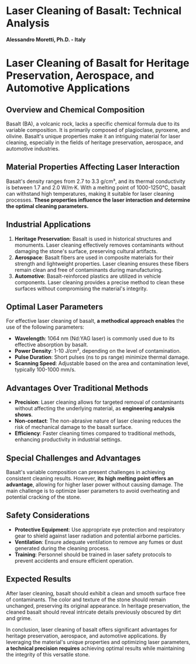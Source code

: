 # Laser Cleaning of Basalt: Technical Analysis

**Alessandro Moretti, Ph.D. - Italy**

# Laser Cleaning of Basalt for Heritage Preservation, Aerospace, and Automotive Applications

## Overview and Chemical Composition
Basalt (BA), a volcanic rock, lacks a specific chemical formula due to its variable composition. It is primarily composed of plagioclase, pyroxene, and olivine. Basalt's unique properties make it an intriguing material for laser cleaning, especially in the fields of heritage preservation, aerospace, and automotive industries.

## Material Properties Affecting Laser Interaction
Basalt's density ranges from 2.7 to 3.3 g/cm³, and its thermal conductivity is between 1.7 and 2.0 W/m·K. With a melting point of 1000-1250°C, basalt can withstand high temperatures, making it suitable for laser cleaning processes. **These properties influence the laser interaction and determine the optimal cleaning parameters.**

## Industrial Applications
1. **Heritage Preservation**: Basalt is used in historical structures and monuments. Laser cleaning effectively removes contaminants without damaging the stone's surface, preserving cultural artifacts.
2. **Aerospace**: Basalt fibers are used in composite materials for their strength and lightweight properties. Laser cleaning ensures these fibers remain clean and free of contaminants during manufacturing.
3. **Automotive**: Basalt-reinforced plastics are utilized in vehicle components. Laser cleaning provides a precise method to clean these surfaces without compromising the material's integrity.

## Optimal Laser Parameters
For effective laser cleaning of basalt, **a methodical approach enables** the use of the following parameters:
- **Wavelength**: 1064 nm (Nd:YAG laser) is commonly used due to its effective absorption by basalt.
- **Power Density**: 1-10 J/cm², depending on the level of contamination.
- **Pulse Duration**: Short pulses (ns to ps range) minimize thermal damage.
- **Scanning Speed**: Adjustable based on the area and contamination level, typically 100-1000 mm/s.

## Advantages Over Traditional Methods
- **Precision**: Laser cleaning allows for targeted removal of contaminants without affecting the underlying material, as **engineering analysis shows**.
- **Non-contact**: The non-abrasive nature of laser cleaning reduces the risk of mechanical damage to the basalt surface.
- **Efficiency**: Faster cleaning times compared to traditional methods, enhancing productivity in industrial settings.

## Special Challenges and Advantages
Basalt's variable composition can present challenges in achieving consistent cleaning results. However, **its high melting point offers an advantage**, allowing for higher laser power without causing damage. The main challenge is to optimize laser parameters to avoid overheating and potential cracking of the stone.

## Safety Considerations
- **Protective Equipment**: Use appropriate eye protection and respiratory gear to shield against laser radiation and potential airborne particles.
- **Ventilation**: Ensure adequate ventilation to remove any fumes or dust generated during the cleaning process.
- **Training**: Personnel should be trained in laser safety protocols to prevent accidents and ensure efficient operation.

## Expected Results
After laser cleaning, basalt should exhibit a clean and smooth surface free of contaminants. The color and texture of the stone should remain unchanged, preserving its original appearance. In heritage preservation, the cleaned basalt should reveal intricate details previously obscured by dirt and grime.

In conclusion, laser cleaning of basalt offers significant advantages for heritage preservation, aerospace, and automotive applications. By leveraging the material's unique properties and optimizing laser parameters, **a technical precision requires** achieving optimal results while maintaining the integrity of this versatile stone.